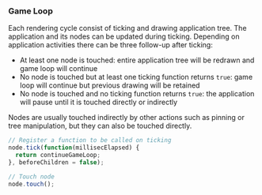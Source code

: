 ### Game Loop
Each rendering cycle consist of ticking and drawing application tree.
The application and its nodes can be updated during ticking.
Depending on application activities there can be three follow-up after ticking:

* At least one node is touched: entire application tree will be redrawn and game loop will continue
* No node is touched but at least one ticking function returns `true`: game loop will continue but previous drawing will be retained
* No node is touched and no ticking function returns `true`: the application will pause until it is touched directly or indirectly

Nodes are usually touched indirectly by other actions such as pinning or tree manipulation, but they can also be touched directly.

```javascript
// Register a function to be called on ticking
node.tick(function(millisecElapsed) {
  return continueGameLoop;
}, beforeChildren = false);

// Touch node
node.touch();
```
